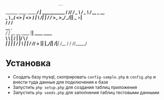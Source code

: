                             __                
  ______ ____  ____   _____/  |_  ___________
 /  ___// ___\/  _ \ /  _ \   __\/ __ \_  __ \
 \___ \\  \__(  <_> |  <_> )  | \  ___/|  | \/
/____  >\___  >____/ \____/|__|  \___  >__|   
     \/     \/                       \/       
  __               .__                
_/  |_ __ __  ____ |__| ____    ____  
\   __\  |  \/    \|  |/    \  / ___\
 |  | |  |  /   |  \  |   |  \/ /_/  >
 |__| |____/|___|  /__|___|  /\___  /
                 \/        \//_____/  

Установка
=========

* Создать базу mysql, скоприровать `config-sample.php` в `config.php` и внести туда данные для подключения к базе
* Запустить `php setup.php` для создания таблиц приложения
* Запустить `php seeds.php` для заполнения таблиц тестовыми данными

